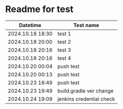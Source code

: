 # Readme for test

| Datetime         | Test name                |
|------------------|--------------------------|
| 2024.10.18 18:30 | test 1                   |
| 2024.10.18 20:00 | test 2                   |
| 2024.10.18 20:16 | test 3                   |
| 2024.10.18 20:16 | test 4                   |
| 2024.10.20 00:04 | push test                |
| 2024.10.20 00:13 | push test                |
| 2024.10.23 18:49 | push test                |
| 2024.10.23 19:49 | build.gradle ver change  |
| 2024.10.24 19:09 | jenkins credential check |